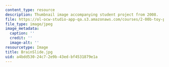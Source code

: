 ```yaml
---
content_type: resource
description: Thumbnail image accompanying student project from 2008.
file: https://ol-ocw-studio-app-qa.s3.amazonaws.com/courses/2-00b-toy-product-design-spring-2008/a4bdd53024c72e9b43edbf4531879e1a_BrainSlide.jpg
file_type: image/jpeg
image_metadata:
  caption: ''
  credit: ''
  image-alt: ''
resourcetype: Image
title: BrainSlide.jpg
uid: a4bdd530-24c7-2e9b-43ed-bf4531879e1a
---
```

